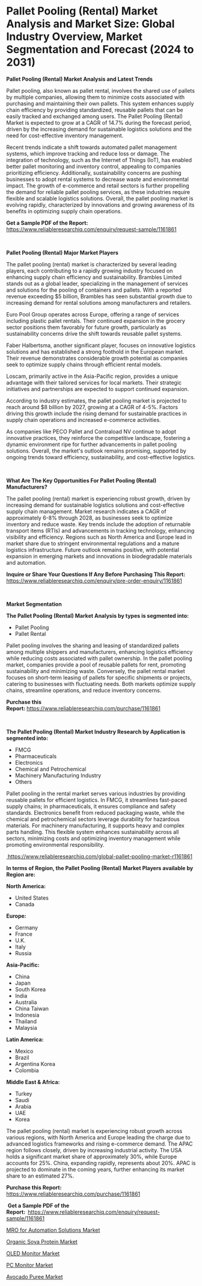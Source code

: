 <p><h1>Pallet Pooling (Rental) Market Analysis and Market Size: Global Industry Overview, Market Segmentation and Forecast (2024 to 2031)</h1></p><p><strong>Pallet Pooling (Rental) Market Analysis and Latest Trends</strong></p>
<p><p>Pallet pooling, also known as pallet rental, involves the shared use of pallets by multiple companies, allowing them to minimize costs associated with purchasing and maintaining their own pallets. This system enhances supply chain efficiency by providing standardized, reusable pallets that can be easily tracked and exchanged among users. The Pallet Pooling (Rental) Market is expected to grow at a CAGR of 14.7% during the forecast period, driven by the increasing demand for sustainable logistics solutions and the need for cost-effective inventory management.</p><p>Recent trends indicate a shift towards automated pallet management systems, which improve tracking and reduce loss or damage. The integration of technology, such as the Internet of Things (IoT), has enabled better pallet monitoring and inventory control, appealing to companies prioritizing efficiency. Additionally, sustainability concerns are pushing businesses to adopt rental systems to decrease waste and environmental impact. The growth of e-commerce and retail sectors is further propelling the demand for reliable pallet pooling services, as these industries require flexible and scalable logistics solutions. Overall, the pallet pooling market is evolving rapidly, characterized by innovations and growing awareness of its benefits in optimizing supply chain operations.</p></p>
<p><strong>Get a Sample PDF of the Report:&nbsp;</strong> <a href="https://www.reliableresearchiq.com/enquiry/request-sample/1161861?utm_campaign=1094&utm_medium=2&utm_source=Github&utm_content=ia&utm_term=29092024&utm_id=pallet-pooling-rental">https://www.reliableresearchiq.com/enquiry/request-sample/1161861</a></p>
<p>&nbsp;</p>
<p><strong>Pallet Pooling (Rental) Major Market Players</strong></p>
<p><p>The pallet pooling (rental) market is characterized by several leading players, each contributing to a rapidly growing industry focused on enhancing supply chain efficiency and sustainability. Brambles Limited stands out as a global leader, specializing in the management of services and solutions for the pooling of containers and pallets. With a reported revenue exceeding $5 billion, Brambles has seen substantial growth due to increasing demand for rental solutions among manufacturers and retailers.</p><p>Euro Pool Group operates across Europe, offering a range of services including plastic pallet rentals. Their continued expansion in the grocery sector positions them favorably for future growth, particularly as sustainability concerns drive the shift towards reusable pallet systems.</p><p>Faber Halbertsma, another significant player, focuses on innovative logistics solutions and has established a strong foothold in the European market. Their revenue demonstrates considerable growth potential as companies seek to optimize supply chains through efficient rental models.</p><p>Loscam, primarily active in the Asia-Pacific region, provides a unique advantage with their tailored services for local markets. Their strategic initiatives and partnerships are expected to support continued expansion.</p><p>According to industry estimates, the pallet pooling market is projected to reach around $8 billion by 2027, growing at a CAGR of 4-5%. Factors driving this growth include the rising demand for sustainable practices in supply chain operations and increased e-commerce activities.</p><p>As companies like PECO Pallet and Contraload NV continue to adopt innovative practices, they reinforce the competitive landscape, fostering a dynamic environment ripe for further advancements in pallet pooling solutions. Overall, the market's outlook remains promising, supported by ongoing trends toward efficiency, sustainability, and cost-effective logistics.</p></p>
<p>&nbsp;</p>
<p><strong>What Are The Key Opportunities For Pallet Pooling (Rental) Manufacturers?</strong></p>
<p><p>The pallet pooling (rental) market is experiencing robust growth, driven by increasing demand for sustainable logistics solutions and cost-effective supply chain management. Market research indicates a CAGR of approximately 6-8% through 2028, as businesses seek to optimize inventory and reduce waste. Key trends include the adoption of returnable transport items (RTIs) and advancements in tracking technology, enhancing visibility and efficiency. Regions such as North America and Europe lead in market share due to stringent environmental regulations and a mature logistics infrastructure. Future outlook remains positive, with potential expansion in emerging markets and innovations in biodegradable materials and automation.</p></p>
<p><strong>Inquire or Share Your Questions If Any Before Purchasing This Report:</strong> <a href="https://www.reliableresearchiq.com/enquiry/pre-order-enquiry/1161861?utm_campaign=1094&utm_medium=2&utm_source=Github&utm_content=ia&utm_term=29092024&utm_id=pallet-pooling-rental">https://www.reliableresearchiq.com/enquiry/pre-order-enquiry/1161861</a></p>
<p>&nbsp;</p>
<p><strong>Market Segmentation</strong></p>
<p><strong>The Pallet Pooling (Rental) Market Analysis by types is segmented into:</strong></p>
<p><ul><li>Pallet Pooling</li><li>Pallet Rental</li></ul></p>
<p><p>Pallet pooling involves the sharing and leasing of standardized pallets among multiple shippers and manufacturers, enhancing logistics efficiency while reducing costs associated with pallet ownership. In the pallet pooling market, companies provide a pool of reusable pallets for rent, promoting sustainability and minimizing waste. Conversely, the pallet rental market focuses on short-term leasing of pallets for specific shipments or projects, catering to businesses with fluctuating needs. Both markets optimize supply chains, streamline operations, and reduce inventory concerns.</p></p>
<p><strong>Purchase this Report:&nbsp;</strong><a href="https://www.reliableresearchiq.com/purchase/1161861?utm_campaign=1094&utm_medium=2&utm_source=Github&utm_content=ia&utm_term=29092024&utm_id=pallet-pooling-rental">https://www.reliableresearchiq.com/purchase/1161861</a></p>
<p>&nbsp;</p>
<p><strong>The Pallet Pooling (Rental) Market Industry Research by Application is segmented into:</strong></p>
<p><ul><li>FMCG</li><li>Pharmaceuticals</li><li>Electronics</li><li>Chemical and Petrochemical</li><li>Machinery Manufacturing Industry</li><li>Others</li></ul></p>
<p><p>Pallet pooling in the rental market serves various industries by providing reusable pallets for efficient logistics. In FMCG, it streamlines fast-paced supply chains; in pharmaceuticals, it ensures compliance and safety standards. Electronics benefit from reduced packaging waste, while the chemical and petrochemical sectors leverage durability for hazardous materials. For machinery manufacturing, it supports heavy and complex parts handling. This flexible system enhances sustainability across all sectors, minimizing costs and optimizing inventory management while promoting environmental responsibility.</p></p>
<p><a href="https://www.reliableresearchiq.com/global-pallet-pooling-market-r1161861?utm_campaign=1094&utm_medium=2&utm_source=Github&utm_content=ia&utm_term=29092024&utm_id=pallet-pooling-rental">&nbsp;https://www.reliableresearchiq.com/global-pallet-pooling-market-r1161861</a></p>
<p><strong>In terms of Region, the Pallet Pooling (Rental) Market Players available by Region are:</strong></p>
<p>
    <p> <strong> North America: </strong>
        <ul>
            <li>United States</li>
            <li>Canada</li>
        </ul>
        </p> 
    <p> <strong> Europe: </strong>
        <ul>
            <li>Germany</li>
            <li>France</li>
            <li>U.K.</li>
            <li>Italy</li>
            <li>Russia</li>
        </ul>
        </p> 
    <p> <strong> Asia-Pacific: </strong>
        <ul>
            <li>China</li>
            <li>Japan</li>
            <li>South Korea</li>
            <li>India</li>
            <li>Australia</li>
            <li>China Taiwan</li>
            <li>Indonesia</li>
            <li>Thailand</li>
            <li>Malaysia</li>
        </ul>
        </p> 
    <p> <strong> Latin America: </strong>
        <ul>
            <li>Mexico</li>
            <li>Brazil</li>
            <li>Argentina Korea</li>
            <li>Colombia</li>
        </ul>
        </p> 
    <p> <strong> Middle East & Africa: </strong>
        <ul>
            <li>Turkey</li>
            <li>Saudi</li>
            <li>Arabia</li>
            <li>UAE</li>
            <li>Korea</li>
        </ul>
    </p>
    </p>
<p><p>The pallet pooling (rental) market is experiencing robust growth across various regions, with North America and Europe leading the charge due to advanced logistics frameworks and rising e-commerce demand. The APAC region follows closely, driven by increasing industrial activity. The USA holds a significant market share of approximately 30%, while Europe accounts for 25%. China, expanding rapidly, represents about 20%. APAC is projected to dominate in the coming years, further enhancing its market share to an estimated 27%.</p></p>
<p><strong>Purchase this Report: </strong><a href="https://www.reliableresearchiq.com/purchase/1161861?utm_campaign=1094&utm_medium=2&utm_source=Github&utm_content=ia&utm_term=29092024&utm_id=pallet-pooling-rental">https://www.reliableresearchiq.com/purchase/1161861</a></p>
<p>&nbsp;<strong>Get a Sample PDF of the Report:&nbsp;&nbsp;</strong><a href="https://www.reliableresearchiq.com/enquiry/request-sample/1161861?utm_campaign=1094&utm_medium=2&utm_source=Github&utm_content=ia&utm_term=29092024&utm_id=pallet-pooling-rental">https://www.reliableresearchiq.com/enquiry/request-sample/1161861</a></p>
<p><strong></strong></p>
<p><p><a href="https://github.com/OrlandoHBarks/Market-Research-Report-List-1/blob/main/mro-for-automation-solutions-market.md?utm_campaign=1094&utm_medium=2&utm_source=Github&utm_content=ia&utm_term=29092024&utm_id=pallet-pooling-rental">MRO for Automation Solutions Market</a></p><p><a href="https://www.linkedin.com/pulse/what-innovations-shaping-organic-soya-protein-market-esbff?utm_campaign=1094&utm_medium=2&utm_source=Github&utm_content=ia&utm_term=29092024&utm_id=pallet-pooling-rental">Organic Soya Protein Market</a></p><p><a href="https://issuu.com/reportprime-2/docs/oled-monitor-market-size-2030.pptx_85f4bf70c0378d?utm_campaign=1094&utm_medium=2&utm_source=Github&utm_content=ia&utm_term=29092024&utm_id=pallet-pooling-rental">OLED Monitor Market</a></p><p><a href="https://issuu.com/reportprime-2/docs/pc-monitor-market-size-2030.pptx_46abf432a7f035?utm_campaign=1094&utm_medium=2&utm_source=Github&utm_content=ia&utm_term=29092024&utm_id=pallet-pooling-rental">PC Monitor Market</a></p><p><a href="https://www.linkedin.com/pulse/avocado-puree-market-research-report-exploring-size-j5rgf?utm_campaign=1094&utm_medium=2&utm_source=Github&utm_content=ia&utm_term=29092024&utm_id=pallet-pooling-rental">Avocado Puree Market</a></p></p>